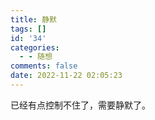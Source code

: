 ```yaml
---
title: 静默
tags: []
id: '34'
categories:
  - - 随想
comments: false
date: 2022-11-22 02:05:23
---
```


已经有点控制不住了，需要静默了。